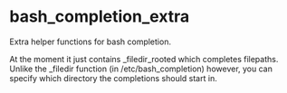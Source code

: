 bash_completion_extra
=====================

Extra helper functions for bash completion.

At the moment it just contains \_filedir\_rooted which completes filepaths.
Unlike the \_filedir function (in /etc/bash\_completion) however, you can specify
which directory the completions should start in.



